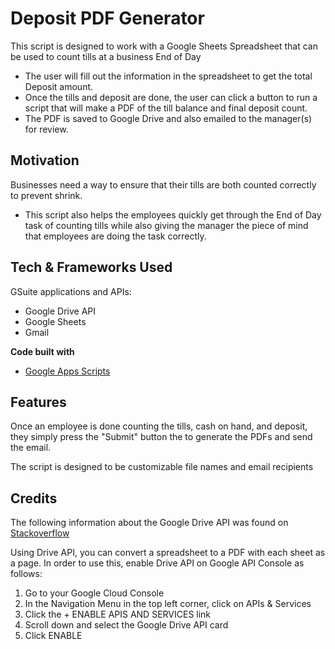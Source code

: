 # Deposit PDF Generator
This script is designed to work with a Google Sheets Spreadsheet that can be used to count tills at a business End of Day
- The user will fill out the information in the spreadsheet to get the total Deposit amount. 
- Once the tills and deposit are done, the user can click a button to run a script that will make a PDF of the till balance and final deposit count.
- The PDF is saved to Google Drive and also emailed to the manager(s) for review.

## Motivation
Businesses need a way to ensure that their tills are both counted correctly to prevent shrink. 
- This script also helps the employees quickly get through the End of Day task of counting tills while also giving the manager the piece of mind that employees are doing the task correctly.

## Tech & Frameworks Used
GSuite applications and APIs:
- Google Drive API
- Google Sheets
- Gmail

<b>Code built with</b>
- [Google Apps Scripts](https://developers.google.com/apps-script)

## Features
Once an employee is done counting the tills, cash on hand, and deposit, they simply press the "Submit" button the to generate the PDFs and send the email.

The script is designed to be customizable file names and email recipients

## Credits
The following information about the Google Drive API was found on [Stackoverflow](https://stackoverflow.com/questions/43504537/google-app-script-save-spreadsheet-to-pdf-saved-on-google-drive)

Using Drive API, you can convert a spreadsheet to a PDF with each sheet as a page. In order to use this, enable Drive API on Google API Console as follows:

1. Go to your Google Cloud Console 
2. In the Navigation Menu in the top left corner, click on APIs & Services
3. Click the + ENABLE APIS AND SERVICES link
4. Scroll down and select the Google Drive API card
5. Click ENABLE
